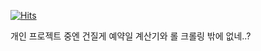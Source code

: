 [![Hits](https://hits.seeyoufarm.com/api/count/incr/badge.svg?url=https%3A%2F%2Fgithub.com%2FMukholisk%2Fproject&count_bg=%23CEE5D5&title_bg=%23D0B060&icon=&icon_color=%23E7E7E7&title=hi&edge_flat=true)](https://hits.seeyoufarm.com)

개인 프로젝트 중엔 건질게 예약일 계산기와 롤 크롤링 밖에 없네..?
